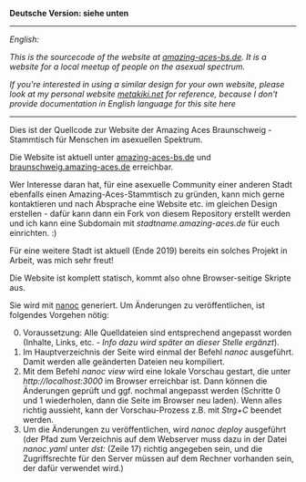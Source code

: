 **Deutsche Version: siehe unten**

---
*English:*

*This is the sourcecode of the website at [amazing-aces-bs.de](http://amazing-aces-bs.de). It is a website for a local meetup of people on the asexual spectrum.*

*If you're interested in using a similar design for your own website, please look at my personal website [metakiki.net](http://metakiki.net) for reference, because I don't provide documentation in English language for this site here*

---

Dies ist der Quellcode zur Website der Amazing Aces Braunschweig - Stammtisch für Menschen im asexuellen Spektrum.

Die Website ist aktuell unter [amazing-aces-bs.de](http://amazing-aces-bs.de) und [braunschweig.amazing-aces.de](http://braunschweig.amazing-aces.de) erreichbar.

Wer Interesse daran hat, für eine asexuelle Community einer anderen Stadt ebenfalls einen Amazing-Aces-Stammtisch zu gründen, kann mich gerne kontaktieren und nach Absprache eine Website etc. im gleichen Design erstellen - dafür kann dann ein Fork von diesem Repository erstellt werden und ich kann eine Subdomain mit *stadtname.amazing-aces.de* für euch einrichten. :)

Für eine weitere Stadt ist aktuell (Ende 2019) bereits ein solches Projekt in Arbeit, was mich sehr freut!

Die Website ist komplett statisch, kommt also ohne Browser-seitige Skripte aus.

Sie wird mit [nanoc](http://nanoc.ws) generiert. Um Änderungen zu veröffentlichen, ist folgendes Vorgehen nötig:

0. Voraussetzung: Alle Quelldateien sind entsprechend angepasst worden (Inhalte, Links, etc. - *Info dazu wird später an dieser Stelle ergänzt*).
1. Im Hauptverzeichnis der Seite wird einmal der Befehl *nanoc* ausgeführt. Damit werden alle geänderten Dateien neu kompiliert.
2. Mit dem Befehl *nanoc view* wird eine lokale Vorschau gestart, die unter *http://localhost:3000* im Browser erreichbar ist. Dann können die Änderungen geprüft und ggf. nochmal angepasst werden (Schritte 0 und 1 wiederholen, dann die Seite im Browser neu laden). Wenn alles richtig aussieht, kann der Vorschau-Prozess z.B. mit *Strg+C* beendet werden.
3. Um die Änderungen zu veröffentlichen, wird *nanoc deploy* ausgeführt (der Pfad zum Verzeichnis auf dem Webserver muss dazu in der Datei *nanoc.yaml* unter *dst:* (Zeile 17) richtig angegeben sein, und die Zugriffsrechte für den Server müssen auf dem Rechner vorhanden sein, der dafür verwendet wird.)
